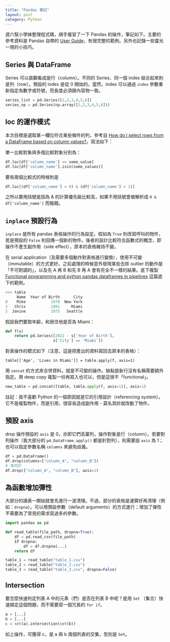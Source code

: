 ```yaml
---
title: "Pandas 筆記"
layout: post
category: Python
---
```


週六幫小學妹整理程式碼，順手複習了一下 Pandas 的操作，筆記如下。主要的參考資料是 Pandas 自帶的 [User Guide](https://pandas.pydata.org/pandas-docs/stable/user_guide/merging.html)，有很完整的範例。另外也記錄一些靈光一現的小技巧。

## Series 與 DataFrame

Series 可以直觀看成是行（column）。不同的 Series、同一個 index 組合起來則是列（row）。預設的 index 是從 0 開始的。當然，index 可以通過 `index` 參數重新指定為數字或符號，而長度必須跟內容物一致。

```python
series_list = pd.Series([1,2,3,4,5,6])
series_np = pd.Series(np.array([1,2,3,4,5,6]))
```

## loc 的運作模式

本次目標是選取某一欄位符合某些條件的列，參考自 [How do I select rows from a DataFrame based on column values?](https://stackoverflow.com/questions/17071871/how-do-i-select-rows-from-a-dataframe-based-on-column-values)。寫法如下：

單一比較對象與多個比較對象分別為：

```python
df.loc[df['column_name'] == some_value]
df.loc[df['column_name'].isin(some_values)]
```

要有兩個比較式的時候則是

```python
df.loc[(df['column_name'] < 0) & (df['column_name'] > 1)]
```

之所以要用括號是因為 & 的計算優先級比較高，如果不用括號會被解析成 `0 & df['column_name']` 而報錯。

## `inplace` 預設行為

`inplace` 是所有 pandas 表格操作的行為設定。假如為 `True` 則改寫呼叫的物件，若是預設的 `False` 則回傳一個新的物件。後者的設計比較符合函數式的概念，即操作不產生副作用（side effect），原本的表格維持不變。

在 serial application（及需要多個動作對表格進行變換），使用不可變（immutable）的方式更好。之前處理的時候意外發現某些去除 outlier 的動作是「不可對調的」，以及先 A 再 B 和先 B 再 A 會有完全不一樣的結果。底下複製 [Functional programming and python pandas dataframes in pipelines](https://stackoverflow.com/questions/54555800/functional-programming-and-python-pandas-dataframes-in-pipelines/54556030) 這篇底下的範例。

```python
>>> table
     Name  Year of Birth      City
0    Mike           1970  New York
1   Chris           1981     Miami
2  Janine           1975   Seattle
```

假設我們要取年齡，和居住地是否為 Miami：

```python
def f(s)
    return pd.Series([2022 - s['Year of Birth'],
                     s['City'] == 'Miami'])
```

對表操作的模式如下（注意，這是把產出的資料寫回去原本的表格）：

```
table[['Age', 'Lives in Miami']] = table.apply(f, axis=1)
```

用 `concat` 的方式來合併資料，就是不可變的操作。缺點是新行沒有名稱需要額外指定。用 deep copy 複製一份再寫入也可以，但是這很不「functional」。

```python
new_table = pd.concat([table, table.apply(f, axis=1)], axis=1)
```

註記：我不喜歡 Python 的一個原因就是它的引用設計（referencing system）。它不是複製物件，而是引用，很容易造成副作用 - 莫名其妙就改動了物件。

## 預設 axis

drop 操作預設的 `axis` 是 0，亦即它們丟棄列，操作對象是行（column）。若要對列操作（我大部分的 `pd.DataFrame.apply()` 都是針對列），則需要設 `axis` 為 1；也可以指定參數名稱 `columns` 來避免歧義。

```python
df = pd.DataFrame()
df.drop(columns=["column_A", "column_B"])
# 等同於
df.drop(["column_A", "column_B"], axis=1)
```

## 為函數增加彈性

大部分的讀表一開始就會先進行一波清理。不過，部分的表格是運算好再清理（例如：`dropna`）。可以用預設參數（default arguments）的方式進行；增加了彈性不需要為了常見的需求寫過多的參數。

```python
import pandas as pd

def read_table(file_path, dropna=True):
    df = pd.read_csv(file_path)
    if dropna:
        df = df.dropna(...)
    return df

table_1 = read_table("table_1.csv")
table_2 = read_table("table_2.csv")
table_3 = read_table("table_3.csv", dropna=False)
```

## Intersection

要怎麼快速判定列表 A 中的元素（們）是否在列表 B 中呢？是用 `Set` （集合）快速搞定這個問題，而不需要寫一個冗長的 `for if`。

```python
a = [...]
b = [...]
c = set(a).intersection(set(b))
```

如上操作，可獲得 c，是 a 與 b 兩個列表的交集，型別是 `Set`。
